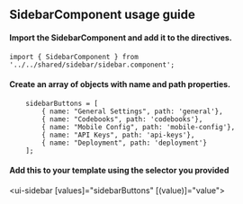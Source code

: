 ## SidebarComponent usage guide

#### Import the SidebarComponent and add it to the directives.

```
import { SidebarComponent } from '../../shared/sidebar/sidebar.component';
```

#### Create an array of objects with name and path properties. 

```
    sidebarButtons = [
        { name: "General Settings", path: 'general'},
        { name: "Codebooks", path: 'codebooks'},
        { name: "Mobile Config", path: 'mobile-config'},
        { name: "API Keys", path: 'api-keys'},
        { name: "Deployment", path: 'deployment'}
    ];
```

#### Add this to your template using the selector you provided

<ui-sidebar [values]="sidebarButtons" [(value)]="value"></ui-sidebar>